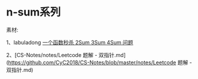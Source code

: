 # n-sum系列

素材:

1、labuladong [一个函数秒杀 2Sum 3Sum 4Sum 问题](https://mp.weixin.qq.com/s/fSyJVvggxHq28a0SdmZm6Q)

2、[CS-Notes/notes/Leetcode 题解 - 双指针.md](https://github.com/CyC2018/CS-Notes/blob/master/notes/Leetcode 题解 - 双指针.md) 

